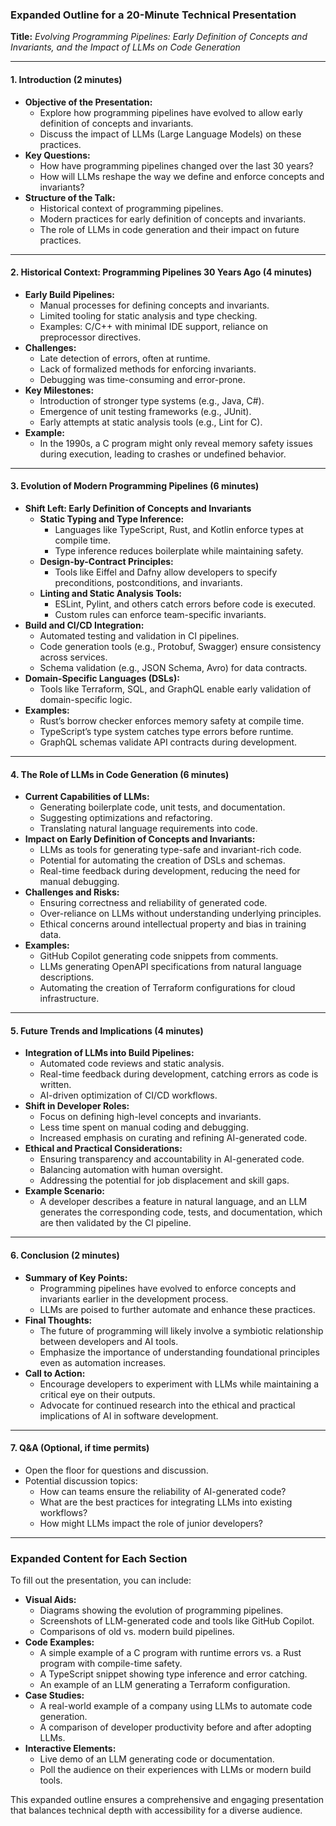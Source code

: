 ### Expanded Outline for a 20-Minute Technical Presentation  
**Title:** *Evolving Programming Pipelines: Early Definition of Concepts and Invariants, and the Impact of LLMs on Code Generation*  

---

#### **1. Introduction (2 minutes)**  
   - **Objective of the Presentation:**  
     - Explore how programming pipelines have evolved to allow early definition of concepts and invariants.  
     - Discuss the impact of LLMs (Large Language Models) on these practices.  
   - **Key Questions:**  
     - How have programming pipelines changed over the last 30 years?  
     - How will LLMs reshape the way we define and enforce concepts and invariants?  
   - **Structure of the Talk:**  
     - Historical context of programming pipelines.  
     - Modern practices for early definition of concepts and invariants.  
     - The role of LLMs in code generation and their impact on future practices.  

---

#### **2. Historical Context: Programming Pipelines 30 Years Ago (4 minutes)**  
   - **Early Build Pipelines:**  
     - Manual processes for defining concepts and invariants.  
     - Limited tooling for static analysis and type checking.  
     - Examples: C/C++ with minimal IDE support, reliance on preprocessor directives.  
   - **Challenges:**  
     - Late detection of errors, often at runtime.  
     - Lack of formalized methods for enforcing invariants.  
     - Debugging was time-consuming and error-prone.  
   - **Key Milestones:**  
     - Introduction of stronger type systems (e.g., Java, C#).  
     - Emergence of unit testing frameworks (e.g., JUnit).  
     - Early attempts at static analysis tools (e.g., Lint for C).  
   - **Example:**  
     - In the 1990s, a C program might only reveal memory safety issues during execution, leading to crashes or undefined behavior.  

---

#### **3. Evolution of Modern Programming Pipelines (6 minutes)**  
   - **Shift Left: Early Definition of Concepts and Invariants**  
     - **Static Typing and Type Inference:**  
       - Languages like TypeScript, Rust, and Kotlin enforce types at compile time.  
       - Type inference reduces boilerplate while maintaining safety.  
     - **Design-by-Contract Principles:**  
       - Tools like Eiffel and Dafny allow developers to specify preconditions, postconditions, and invariants.  
     - **Linting and Static Analysis Tools:**  
       - ESLint, Pylint, and others catch errors before code is executed.  
       - Custom rules can enforce team-specific invariants.  
   - **Build and CI/CD Integration:**  
     - Automated testing and validation in CI pipelines.  
     - Code generation tools (e.g., Protobuf, Swagger) ensure consistency across services.  
     - Schema validation (e.g., JSON Schema, Avro) for data contracts.  
   - **Domain-Specific Languages (DSLs):**  
     - Tools like Terraform, SQL, and GraphQL enable early validation of domain-specific logic.  
   - **Examples:**  
     - Rust’s borrow checker enforces memory safety at compile time.  
     - TypeScript’s type system catches type errors before runtime.  
     - GraphQL schemas validate API contracts during development.  

---

#### **4. The Role of LLMs in Code Generation (6 minutes)**  
   - **Current Capabilities of LLMs:**  
     - Generating boilerplate code, unit tests, and documentation.  
     - Suggesting optimizations and refactoring.  
     - Translating natural language requirements into code.  
   - **Impact on Early Definition of Concepts and Invariants:**  
     - LLMs as tools for generating type-safe and invariant-rich code.  
     - Potential for automating the creation of DSLs and schemas.  
     - Real-time feedback during development, reducing the need for manual debugging.  
   - **Challenges and Risks:**  
     - Ensuring correctness and reliability of generated code.  
     - Over-reliance on LLMs without understanding underlying principles.  
     - Ethical concerns around intellectual property and bias in training data.  
   - **Examples:**  
     - GitHub Copilot generating code snippets from comments.  
     - LLMs generating OpenAPI specifications from natural language descriptions.  
     - Automating the creation of Terraform configurations for cloud infrastructure.  

---

#### **5. Future Trends and Implications (4 minutes)**  
   - **Integration of LLMs into Build Pipelines:**  
     - Automated code reviews and static analysis.  
     - Real-time feedback during development, catching errors as code is written.  
     - AI-driven optimization of CI/CD workflows.  
   - **Shift in Developer Roles:**  
     - Focus on defining high-level concepts and invariants.  
     - Less time spent on manual coding and debugging.  
     - Increased emphasis on curating and refining AI-generated code.  
   - **Ethical and Practical Considerations:**  
     - Ensuring transparency and accountability in AI-generated code.  
     - Balancing automation with human oversight.  
     - Addressing the potential for job displacement and skill gaps.  
   - **Example Scenario:**  
     - A developer describes a feature in natural language, and an LLM generates the corresponding code, tests, and documentation, which are then validated by the CI pipeline.  

---

#### **6. Conclusion (2 minutes)**  
   - **Summary of Key Points:**  
     - Programming pipelines have evolved to enforce concepts and invariants earlier in the development process.  
     - LLMs are poised to further automate and enhance these practices.  
   - **Final Thoughts:**  
     - The future of programming will likely involve a symbiotic relationship between developers and AI tools.  
     - Emphasize the importance of understanding foundational principles even as automation increases.  
   - **Call to Action:**  
     - Encourage developers to experiment with LLMs while maintaining a critical eye on their outputs.  
     - Advocate for continued research into the ethical and practical implications of AI in software development.  

---

#### **7. Q&A (Optional, if time permits)**  
   - Open the floor for questions and discussion.  
   - Potential discussion topics:  
     - How can teams ensure the reliability of AI-generated code?  
     - What are the best practices for integrating LLMs into existing workflows?  
     - How might LLMs impact the role of junior developers?  

---

### Expanded Content for Each Section  
To fill out the presentation, you can include:  
- **Visual Aids:**  
  - Diagrams showing the evolution of programming pipelines.  
  - Screenshots of LLM-generated code and tools like GitHub Copilot.  
  - Comparisons of old vs. modern build pipelines.  
- **Code Examples:**  
  - A simple example of a C program with runtime errors vs. a Rust program with compile-time safety.  
  - A TypeScript snippet showing type inference and error catching.  
  - An example of an LLM generating a Terraform configuration.  
- **Case Studies:**  
  - A real-world example of a company using LLMs to automate code generation.  
  - A comparison of developer productivity before and after adopting LLMs.  
- **Interactive Elements:**  
  - Live demo of an LLM generating code or documentation.  
  - Poll the audience on their experiences with LLMs or modern build tools.  

This expanded outline ensures a comprehensive and engaging presentation that balances technical depth with accessibility for a diverse audience.
